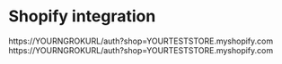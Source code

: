# Shopify integration

https://YOURNGROKURL/auth?shop=YOURTESTSTORE.myshopify.com
https://YOURNGROKURL/auth?shop=YOURTESTSTORE.myshopify.com

